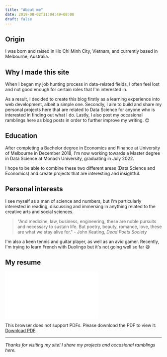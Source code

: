 ```yaml
---
title: "About me"
date: 2019-08-02T11:04:49+08:00
draft: false
---
```


## Origin

I was born and raised in Ho Chi Minh City, Vietnam, and currently based in Melbourne, Australia.

## Why I made this site

When I began my job hunting process in data-related fields, I often feel lost and not good enough for certain roles that I'm interested in. 

As a result, I decided to create this blog firstly as a learning experience into web development, albeit a simple one. Secondly, I aim to build and share my personal projects here that are related to Data Science for anyone who is interested in finding out what I do. Lastly, I also post my occasional ramblings here as blog posts in order to further improve my writing. &#128522;

## Education

After completing a Bachelor degree in Economics and Finance at University of Melbourne in December 2018, I'm now working towards a Master degree in Data Science at Monash University, graduating in July 2022. 

I hope to be able to combine these two different areas (Data Science and Economics) and create projects that are interesting and insightful.

## Personal interests

I see myself as a man of science and numbers, but I'm particularly interested in reading, discussing and immersing in anything related to the creative arts and social sciences.

> "And medicine, law, business, engineering, these are noble pursuits and necessary to sustain life. But poetry, beauty, romance, love, these are what we stay alive for." - John Keating, *Dead Poets Society*

I'm also a keen tennis and guitar player, as well as an avid gamer. Recently, I'm trying to learn French with Duolingo but it's not going well so far &#128517;

## My resume

<object data="/pdfs/Resume_Viet_H_Pham.pdf" type="application/pdf" width="100%" height="1000px">
    <embed src="/pdfs/Resume_Viet_H_Pham.pdf">
        <p>This browser does not support PDFs. Please download the PDF to view it: <a href="/pdfs/Resume_Viet_H_Pham.pdf">Download PDF</a>.</p>
    </embed>
</object>

---

*Thanks for visiting my site! I share my projects and occasional ramblings here.*